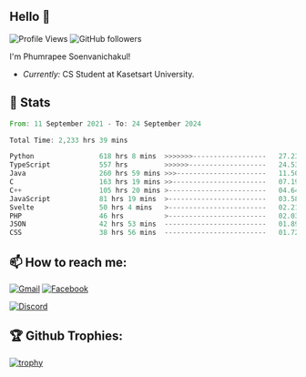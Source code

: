 
<h2>Hello 👋</h2> 

![Profile Views](https://komarev.com/ghpvc/?username=Homiez09&label=Profile%20views&color=0e75b6&style=flat)
![GitHub followers](https://img.shields.io/github/followers/HomieZ09.svg?style=social&label=Follow)


I'm Phumrapee Soenvanichakul!

- <i>Currently:</i> CS Student at Kasetsart University.

<h2>👀 Stats</h2>

<!--START_SECTION:waka-->

```rust
From: 11 September 2021 - To: 24 September 2024

Total Time: 2,233 hrs 39 mins

Python                618 hrs 8 mins  >>>>>>>------------------   27.23 %
TypeScript            557 hrs         >>>>>>-------------------   24.53 %
Java                  260 hrs 59 mins >>>----------------------   11.50 %
C                     163 hrs 19 mins >>-----------------------   07.19 %
C++                   105 hrs 20 mins >------------------------   04.64 %
JavaScript            81 hrs 19 mins  >------------------------   03.58 %
Svelte                50 hrs 4 mins   >------------------------   02.21 %
PHP                   46 hrs          >------------------------   02.03 %
JSON                  42 hrs 53 mins  -------------------------   01.89 %
CSS                   38 hrs 56 mins  -------------------------   01.72 %
```

<!--END_SECTION:waka-->

<h2>📫 How to reach me:</h2>

<a href="mailto:phumrapeesoen1@gmail.com">![Gmail](https://img.shields.io/badge/Gmail-D14836?style=for-the-badge&logo=gmail&logoColor=white)</a> 
<a href="https://web.facebook.com/phumrapee.soenvanichakul.3/">![Facebook](https://img.shields.io/badge/Facebook-4267B2?style=for-the-badge&logo=facebook&logoColor=white)</a>

<a href="https://discord.gg/EWnAEUtFVm">![Discord](https://discord.c99.nl/widget/theme-1/297740667784921089.png)</a> 

<h2>🏆 Github Trophies:</h2>

[![trophy](https://github-profile-trophy.vercel.app/?username=Homiez09&theme=discord&row=1)](https://github.com/ryo-ma/github-profile-trophy)

